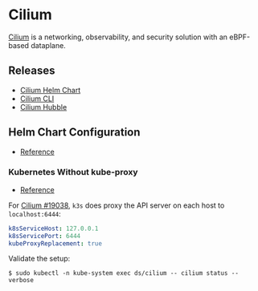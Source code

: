 # Cilium

[Cilium](https://github.com/cilium/cilium) is a networking, observability, and security solution with an eBPF-based dataplane.

## Releases

- [Cilium Helm Chart](https://helm.cilium.io)
- [Cilium CLI](https://github.com/cilium/cilium-cli/releases)
- [Cilium Hubble](https://github.com/cilium/hubble/releases)

## Helm Chart Configuration

- [Reference](https://docs.cilium.io/en/stable/helm-reference/)

### Kubernetes Without kube-proxy

- [Reference](ttps://docs.cilium.io/en/stable/network/kubernetes/kubeproxy-free/)

For [Cilium #19038](https://github.com/cilium/cilium/issues/19038), `k3s` does proxy the API server on each host to `localhost:6444`:

```yaml
k8sServiceHost: 127.0.0.1
k8sServicePort: 6444
kubeProxyReplacement: true
```

Validate the setup:

```shell
$ sudo kubectl -n kube-system exec ds/cilium -- cilium status --verbose
```
